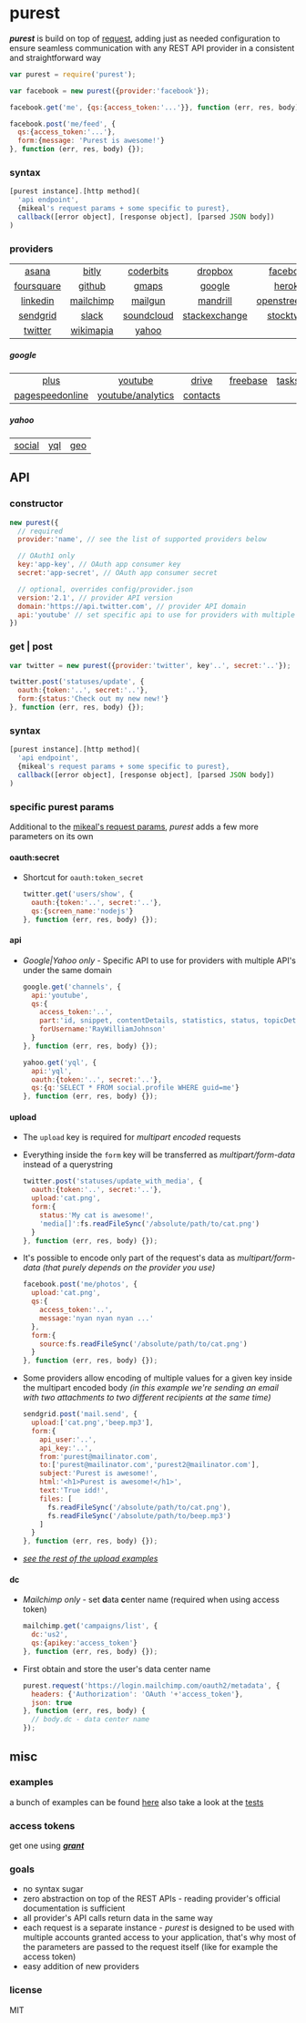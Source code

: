 
# purest
_**purest**_ is build on top of [request][1], adding just as needed configuration to ensure seamless communication with any REST API provider in a consistent and straightforward way

```js
var purest = require('purest');

var facebook = new purest({provider:'facebook'});

facebook.get('me', {qs:{access_token:'...'}}, function (err, res, body) {});

facebook.post('me/feed', {
  qs:{access_token:'...'},
  form:{message: 'Purest is awesome!'}
}, function (err, res, body) {});
```


### syntax
```js
[purest instance].[http method](
  'api endpoint',
  {mikeal's request params + some specific to purest},
  callback([error object], [response object], [parsed JSON body])
)
```


### providers
| | | | | | |
:---: | :---: | :---: | :---: | :---: | :---:
[asana](http://developer.asana.com/documentation/) | [bitly](http://dev.bitly.com) | [coderbits](https://coderbits.com/api) | [dropbox](https://www.dropbox.com/developers) | [facebook](https://developers.facebook.com) | [flickr](https://www.flickr.com/services/api/)
[foursquare](https://developer.foursquare.com/) | [github](http://developer.github.com) | [gmaps](https://developers.google.com/maps/) | [google](https://developers.google.com/) | [heroku](https://devcenter.heroku.com/categories/platform-api) | [instagram](http://instagram.com/developer)
[linkedin](http://developer.linkedin.com) | [mailchimp](http://apidocs.mailchimp.com/) | [mailgun](http://documentation.mailgun.com/) | [mandrill](https://mandrillapp.com/api/docs/) | [openstreetmap](http://wiki.openstreetmap.org/wiki/API_v0.6) | [rubygems](http://guides.rubygems.org/rubygems-org-api)
[sendgrid](http://sendgrid.com/docs/) | [slack](https://api.slack.com/) | [soundcloud](http://developers.soundcloud.com) | [stackexchange](https://api.stackexchange.com) | [stocktwits](http://stocktwits.com/developers) | [trello](https://trello.com/docs/)
[twitter](https://dev.twitter.com) | [wikimapia](http://wikimapia.org/api) | [yahoo](https://developer.yahoo.com/)

##### google
| | | | | | |
:---: | :---: | :---: | :---: | :---: | :---:
[plus](https://developers.google.com/+/api) | [youtube](https://developers.google.com/youtube/v3) | [drive](https://developers.google.com/drive/v2/reference) | [freebase](https://developers.google.com/freebase/v1) | [tasks](https://developers.google.com/google-apps/tasks/) | [urlshortener](https://developers.google.com/url-shortener/)
[pagespeedonline](https://developers.google.com/speed/docs/insights/v1/getting_started) | [youtube/analytics](https://developers.google.com/youtube/analytics) | [contacts](https://developers.google.com/google-apps/contacts/v3/)


##### yahoo
| | | |
:---: | :---: | :---:
[social](https://developer.yahoo.com/social) | [yql](https://developer.yahoo.com/yql) | [geo](https://developer.yahoo.com/geo/geoplanet)


## API
### constructor
```js
new purest({
  // required
  provider:'name', // see the list of supported providers below

  // OAuth1 only
  key:'app-key', // OAuth app consumer key
  secret:'app-secret', // OAuth app consumer secret

  // optional, overrides config/provider.json
  version:'2.1', // provider API version
  domain:'https://api.twitter.com', // provider API domain
  api:'youtube' // set specific api to use for providers with multiple api's under same domain
})
```


### get | post
```js
var twitter = new purest({provider:'twitter', key'..', secret:'..'});

twitter.post('statuses/update', {
  oauth:{token:'..', secret:'..'},
  form:{status:'Check out my new new!'}
}, function (err, res, body) {});
```


### syntax
```js
[purest instance].[http method](
  'api endpoint',
  {mikeal's request params + some specific to purest},
  callback([error object], [response object], [parsed JSON body])
)
```


### specific purest params
Additional to the [mikeal's request params][2], _purest_ adds a few more parameters on its own


#### oauth:secret
- Shortcut for `oauth:token_secret`
  
  ```js
  twitter.get('users/show', {
    oauth:{token:'..', secret:'..'},
    qs:{screen_name:'nodejs'}
  }, function (err, res, body) {});
  ```

#### api
- _Google|Yahoo only_ - Specific API to use for providers with multiple API's under the same domain
  ```js
  google.get('channels', {
    api:'youtube',
    qs:{
      access_token:'..',
      part:'id, snippet, contentDetails, statistics, status, topicDetails',
      forUsername:'RayWilliamJohnson'
    }
  }, function (err, res, body) {});
  ```

  ```js
  yahoo.get('yql', {
    api:'yql',
    oauth:{token:'..', secret:'..'},
    qs:{q:'SELECT * FROM social.profile WHERE guid=me'}
  }, function (err, res, body) {});
  ```


#### upload

- The `upload` key is required for _multipart encoded_ requests
- Everything inside the `form` key will be transferred as _multipart/form-data_ instead of a querystring

  ```js
  twitter.post('statuses/update_with_media', {
    oauth:{token:'..', secret:'..'},
    upload:'cat.png',
    form:{
      status:'My cat is awesome!',
      'media[]':fs.readFileSync('/absolute/path/to/cat.png')
    }
  }, function (err, res, body) {});
  ```

- It's possible to encode only part of the request's data as _multipart/form-data_ _(that purely depends on the provider you use)_
  ```js
  facebook.post('me/photos', {
    upload:'cat.png',
    qs:{
      access_token:'..',
      message:'nyan nyan nyan ...'
    },
    form:{
      source:fs.readFileSync('/absolute/path/to/cat.png')
    }
  }, function (err, res, body) {});
  ```

- Some providers allow encoding of multiple values for a given key inside the multipart encoded body _(in this example we're sending an email with two attachments to two different recipients at the same time)_
  ```js
  sendgrid.post('mail.send', {
    upload:['cat.png','beep.mp3'],
    form:{
      api_user:'..',
      api_key:'..',
      from:'purest@mailinator.com',
      to:['purest@mailinator.com','purest2@mailinator.com'],
      subject:'Purest is awesome!',
      html:'<h1>Purest is awesome!</h1>',
      text:'True idd!',
      files: [
        fs.readFileSync('/absolute/path/to/cat.png'),
        fs.readFileSync('/absolute/path/to/beep.mp3')
      ]
    }
  }, function (err, res, body) {});
  ```

- _[see the rest of the upload examples][5]_


#### dc
- _Mailchimp only_ - set **d**ata **c**enter name (required when using access token)
  
  ```js
  mailchimp.get('campaigns/list', {
    dc:'us2',
    qs:{apikey:'access_token'}
  }, function (err, res, body) {});
  ```
- First obtain and store the user's data center name
  
  ```js
  purest.request('https://login.mailchimp.com/oauth2/metadata', {
    headers: {'Authorization': 'OAuth '+'access_token'},
    json: true
  }, function (err, res, body) {
    // body.dc - data center name
  });
  ```


## misc
### examples
a bunch of examples can be found [here][4] also take a look at the [tests][6]


### access tokens
get one using _**[grant][3]**_


### goals
- no syntax sugar
- zero abstraction on top of the REST APIs - reading provider's official documentation is sufficient
- all provider's API calls return data in the same way
- each request is a separate instance - _purest_ is designed to be used with multiple accounts granted access to your application, that's why most of the parameters are passed to the request itself (like for example the access token)
- easy addition of new providers


### license
MIT


  [1]: https://github.com/mikeal/request
  [2]: https://github.com/mikeal/request#requestoptions-callback
  [3]: https://github.com/simov/grant
  [4]: https://github.com/simov/purest/tree/master/examples
  [5]: https://github.com/simov/purest/blob/master/test/request/upload.js
  [6]: https://github.com/simov/purest/tree/master/test/request
